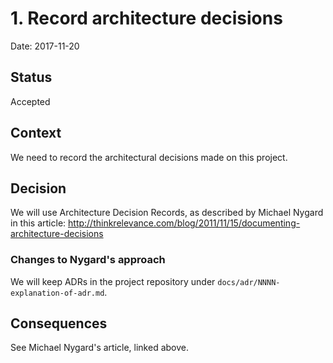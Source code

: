# 1. Record architecture decisions

Date: 2017-11-20

## Status

Accepted

## Context

We need to record the architectural decisions made on this project.

## Decision

We will use Architecture Decision Records, as described by Michael Nygard in this article: http://thinkrelevance.com/blog/2011/11/15/documenting-architecture-decisions

### Changes to Nygard's approach

We will keep ADRs in the project repository under `docs/adr/NNNN-explanation-of-adr.md`.

## Consequences

See Michael Nygard's article, linked above.
